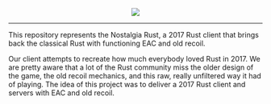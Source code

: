 <p align="center">
  <img src="https://github.com/user-attachments/assets/d4028e1c-88d5-421f-81b3-90bd6a0e38bc" />
</p>
<hr />

This repository represents the Nostalgia Rust, a 2017 Rust client that brings back the classical Rust with functioning EAC and old recoil.

Our client attempts to recreate how much everybody loved Rust in 2017. We are pretty aware that a lot of the Rust community miss the older design of the game, the old recoil mechanics, and this raw, really unfiltered way it had of playing. The idea of this project was to deliver a 2017 Rust client and servers with EAC and old recoil.
